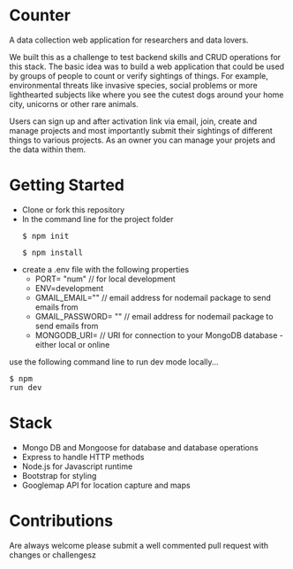 # Counter
A data collection web application for researchers and data lovers.

We built this as a challenge to test backend skills and CRUD operations for this stack. The basic idea was to build a web application that could be used by groups of people to count or verify sightings of things. For example, environmental threats like invasive species, social problems or more lighthearted subjects like where you see the cutest dogs around your home city, unicorns or other rare animals. 

Users can sign up and after activation link via email, join, create and manage projects and most importantly submit their sightings of different things to various projects. As an owner you can manage your projets and the data within them.

# Getting Started
- Clone or fork this repository
- In the command line for the project folder 
    <pre>$ npm init</pre>
    <pre>$ npm install</pre>
- create a .env file with the following properties
  - PORT= "num" // for local development
  - ENV=development
  - GMAIL_EMAIL="" // email address for nodemail package to send emails from 
  - GMAIL_PASSWORD= "" // email address for nodemail package to send emails from 
  - MONGODB_URI=  // URI for connection to your MongoDB database - either local or online

use the following command line to run dev mode locally...
    <pre>$ npm run dev</pre>


# Stack
- Mongo DB and Mongoose for database and database operations
- Express to handle HTTP methods
- Node.js for Javascript runtime
- Bootstrap for styling 
- Googlemap API for location capture and maps

# Contributions
Are always welcome please submit a well commented pull request with changes or challengesz
